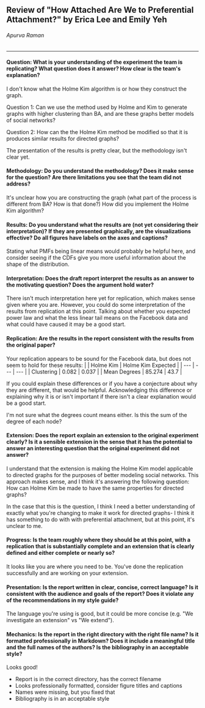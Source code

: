 ## Review of "How Attached Are We to Preferential Attachment?" by Erica Lee and Emily Yeh

###### Apurva Raman

___

#### Question:  What is your understanding of the experiment the team is replicating?  What question does it answer?  How clear is the team's explanation?

I don't know what the Holme Kim algorithm is or how they construct the graph.

Question 1: Can we use the method used by Holme and Kim to generate graphs with higher clustering than BA, and are these graphs better models of social networks?

Question 2: How can the the Holme Kim method be modified so that it is produces similar results for directed graphs?

The presentation of the results is pretty clear, but the methodology isn't clear yet.


#### Methodology: Do you understand the methodology?  Does it make sense for the question?  Are there limitations you see that the team did not address?

It's unclear how you are constructing the graph (what part of the process is different from BA? How is that done?) How did you implement the Holme Kim algorithm?


#### Results: Do you understand what the results are (not yet considering their interpretation)?  If they are presented graphically, are the visualizations effective?  Do all figures have labels on the axes and captions?

Stating what PMFs being linear means would probably be helpful here, and consider seeing if the CDFs give you more useful information about the shape of the distribution.

#### Interpretation: Does the draft report interpret the results as an answer to the motivating question?  Does the argument hold water?

There isn't much interpretation here yet for replication, which makes sense given where you are.
However, you could do some interpretation of the results from replication at this point. Talking about whether you expected power law and what the less linear tail means on the Facebook data and what could have caused it may be a good start.

#### Replication: Are the results in the report consistent with the results from the original paper?

Your replication appears to be sound for the Facebook data, but does not seem to hold for these results:
|              | Holme Kim | Holme Kim Expected |
| ---          | ---       | ---                |
| Clustering   | 0.082     | 0.037              |
| Mean Degrees | 85.274    | 43.7               |

If you could explain these differences or if you have a conjecture about why they are different, that would be helpful. Acknowledging this difference or explaining why it is or isn't important if there isn't a clear explanation would be a good start.

I'm not sure what the degrees count means either. Is this the sum of the degree of each node?

#### Extension: Does the report explain an extension to the original experiment clearly?  Is it a sensible extension in the sense that it has the potential to answer an interesting question that the original experiment did not answer?

I understand that the extension is making the Holme Kim model applicable to directed graphs for the purposes of better modeling social networks. This approach makes sense, and I think it's answering the following question: How can Holme Kim be made to have the same properties for directed graphs?

In the case that this is the question, I think I need a better understanding of exactly what you're changing to make it work for directed graphs- I think it has something to do with with preferential attachment, but at this point, it's unclear to me.

#### Progress: Is the team roughly where they should be at this point, with a replication that is substantially complete and an extension that is clearly defined and either complete or nearly so?

It looks like you are where you need to be. You've done the replication successfully and are working on your extension.

#### Presentation: Is the report written in clear, concise, correct language?  Is it consistent with the audience and goals of the report?  Does it violate any of the recommendations in my style guide?

The language you're using is good, but it could be more concise (e.g. "We investigate an extension" vs "We extend").

#### Mechanics: Is the report in the right directory with the right file name?  Is it formatted professionally in Markdown?  Does it include a meaningful title and the full names of the authors?  Is the bibliography in an acceptable style?

Looks good!

- Report is in the correct directory, has the correct filename
- Looks professionally formatted, consider figure titles and captions
- Names were missing, but you fixed that
- Bibliography is in an acceptable style
